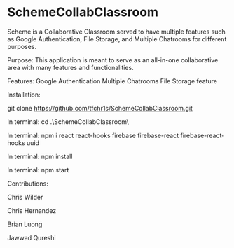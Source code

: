 # SchemeCollabClassroom
Scheme is a Collaborative Classroom served to have multiple features such as Google Authentication, File Storage, and Multiple Chatrooms for different purposes.

Purpose:
This application is meant to serve as an all-in-one collaborative area with many features and functionalities.

Features:
Google Authentication
Multiple Chatrooms
File Storage feature

Installation: 

git clone https://github.com/tfchr1s/SchemeCollabClassroom.git

In terminal: cd .\SchemeCollabClassroom\

In terminal: npm i react react-hooks firebase firebase-react firebase-react-hooks uuid

In terminal: npm install

In terminal: npm start


Contributions: 

Chris Wilder

Chris Hernandez

Brian Luong

Jawwad Qureshi
